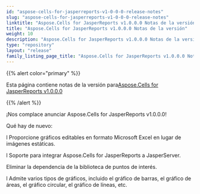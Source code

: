 ```yaml
---
id: "aspose-cells-for-jasperreports-v1-0-0-0-release-notes"
slug: "aspose-cells-for-jasperreports-v1-0-0-0-release-notes"
linktitle: "Aspose.Cells for JasperReports v1.0.0.0 Notas de la versión"
title: "Aspose.Cells for JasperReports v1.0.0.0 Notas de la versión"
weight: 10
description: "Aspose.Cells for JasperReports v1.0.0.0 Notas de la versión – the latest updates and fixes."
type: "repository"
layout: "release"
family_listing_page_title: "Aspose.Cells for JasperReports v1.0.0.0 Notas de la versión"
---
```

{{% alert color="primary" %}} 

 Esta página contiene notas de la versión para[Aspose.Cells for JasperReports v1.0.0.0](https://releases.aspose.com/cells/jasperreports/new-releases/aspose.cells-for-jasperreports-v1.0.0.0/)

{{% /alert %}} 

 ¡Nos complace anunciar Aspose.Cells for JasperReports v1.0.0.0!

 Qué hay de nuevo:

 l Proporcione gráficos editables en formato Microsoft Excel en lugar de imágenes estáticas.

 l Soporte para integrar Aspose.Cells for JasperReports a JasperServer.

 Eliminar la dependencia de la biblioteca de puntos de interés.

 l Admite varios tipos de gráficos, incluido el gráfico de barras, el gráfico de áreas, el gráfico circular, el gráfico de líneas, etc.
